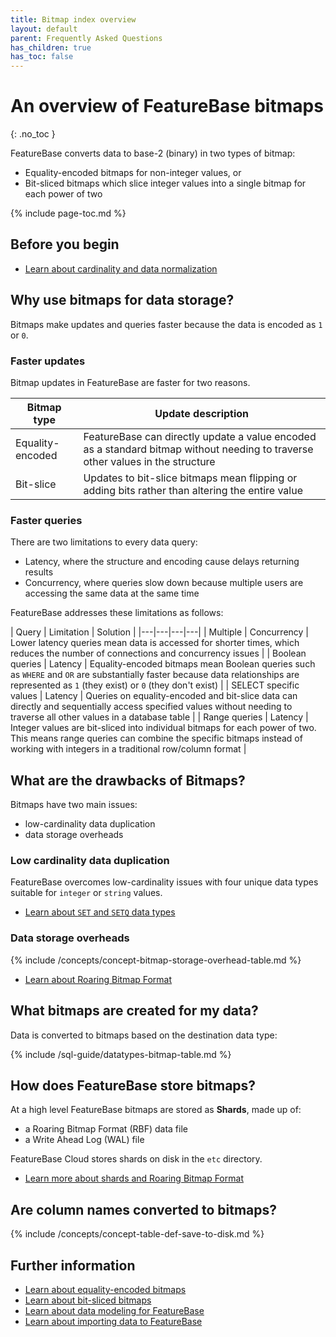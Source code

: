 ```yaml
---
title: Bitmap index overview
layout: default
parent: Frequently Asked Questions
has_children: true
has_toc: false
---
```

# An overview of FeatureBase bitmaps
{: .no_toc }

FeatureBase converts data to base-2 (binary) in two types of bitmap:
* Equality-encoded bitmaps for non-integer values, or
* Bit-sliced bitmaps which slice integer values into a single bitmap for each power of two

{% include page-toc.md %}

## Before you begin

* [Learn about cardinality and data normalization](/docs/cloud/cloud-faq/cloud-faq-data-cardinality)

## Why use bitmaps for data storage?

Bitmaps make updates and queries faster because the data is encoded as `1` or `0`.

### Faster updates

Bitmap updates in FeatureBase are faster for two reasons.

| Bitmap type | Update description |
|---|---|
| Equality-encoded | FeatureBase can directly update a value encoded as a standard bitmap without needing to traverse other values in the structure |
| Bit-slice | Updates to bit-slice bitmaps mean flipping or adding bits rather than altering the entire value |

### Faster queries

There are two limitations to every data query:
* Latency, where the structure and encoding cause delays returning results
* Concurrency, where queries slow down because multiple users are accessing the same data at the same time

FeatureBase addresses these limitations as follows:

| Query | Limitation | Solution |
|---|---|---|---|
| Multiple | Concurrency | Lower latency queries mean data is accessed for shorter times, which reduces the number of connections and concurrency issues |
| Boolean queries | Latency | Equality-encoded bitmaps mean Boolean queries such as `WHERE` and `OR` are substantially faster because data relationships are represented as `1` (they exist) or `0` (they don't exist) |
| SELECT specific values | Latency | Queries on equality-encoded and bit-slice data can directly and sequentially access specified values without needing to traverse all other values in a database table |
| Range queries | Latency | Integer values are bit-sliced into individual bitmaps for each power of two. This means range queries can combine the specific bitmaps instead of working with integers in a traditional row/column format |

## What are the drawbacks of Bitmaps?

Bitmaps have two main issues:
* low-cardinality data duplication
* data storage overheads

### Low cardinality data duplication

FeatureBase overcomes low-cardinality issues with four unique data types suitable for `integer` or `string` values.

* [Learn about `SET` and `SETQ` data types](/docs/sql-guide/data-types/data-types-home#low-cardinality-data-types)

### Data storage overheads

{% include /concepts/concept-bitmap-storage-overhead-table.md %}

* [Learn about Roaring Bitmap Format](/docs/cloud/cloud-faq/cloud-faq-roaring-bitmap-format)

## What bitmaps are created for my data?

Data is converted to bitmaps based on the destination data type:

{% include /sql-guide/datatypes-bitmap-table.md %}

## How does FeatureBase store bitmaps?

At a high level FeatureBase bitmaps are stored as **Shards**, made up of:
* a Roaring Bitmap Format (RBF) data file
* a Write Ahead Log (WAL) file

FeatureBase Cloud stores shards on disk in the `etc` directory.

* [Learn more about shards and Roaring Bitmap Format](/docs/cloud/cloud-faq/cloud-faq-roaring-bitmap-format)

## Are column names converted to bitmaps?

{% include /concepts/concept-table-def-save-to-disk.md %}

## Further information

* [Learn about equality-encoded bitmaps](/docs/cloud/cloud-faq/cloud-faq-bitmaps-equality-encoded)
* [Learn about bit-sliced bitmaps](/docs/cloud/cloud-faq/cloud-faq-bitmaps-bit-slice)
* [Learn about data modeling for FeatureBase](/docs/cloud/cloud-faq/cloud-faq-data-modeling)
* [Learn about importing data to FeatureBase](/docs/cloud/cloud-ingest/cloud-ingest-manage)
